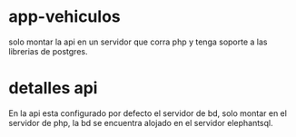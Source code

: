 
# app-vehiculos
solo montar la api en un servidor que corra php y tenga soporte a las librerias de postgres.
# detalles api
En la api esta configurado por defecto el servidor de bd,  solo montar en el servidor de php, la bd se encuentra alojado en el servidor elephantsql.

